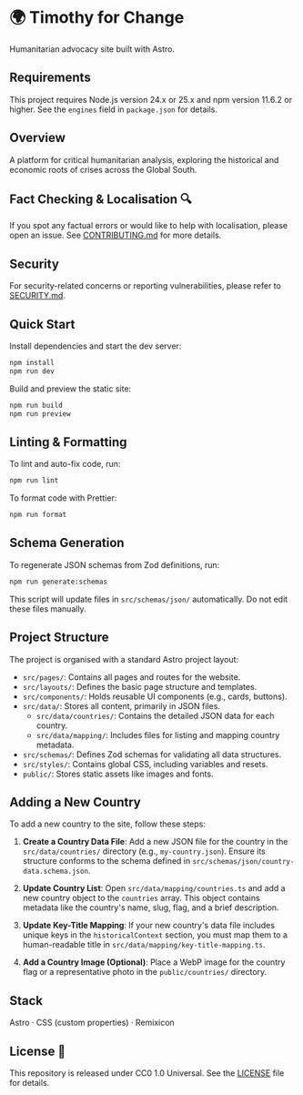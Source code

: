 # 🌍 Timothy for Change

Humanitarian advocacy site built with Astro.

## Requirements

This project requires Node.js version 24.x or 25.x and npm version 11.6.2 or higher. See the `engines` field in `package.json` for details.

## Overview

A platform for critical humanitarian analysis, exploring the historical and economic roots of crises across the Global South.

## Fact Checking & Localisation 🔍

If you spot any factual errors or would like to help with localisation, please open an issue. See [CONTRIBUTING.md](CONTRIBUTING.md) for more details.

## Security

For security-related concerns or reporting vulnerabilities, please refer to [SECURITY.md](SECURITY.md).

## Quick Start

Install dependencies and start the dev server:

```bash
npm install
npm run dev
```

Build and preview the static site:

```bash
npm run build
npm run preview
```

## Linting & Formatting

To lint and auto-fix code, run:

```bash
npm run lint
```

To format code with Prettier:

```bash
npm run format
```

## Schema Generation

To regenerate JSON schemas from Zod definitions, run:

```bash
npm run generate:schemas
```

This script will update files in `src/schemas/json/` automatically. Do not edit these files manually.

## Project Structure

The project is organised with a standard Astro project layout:

- `src/pages/`: Contains all pages and routes for the website.
- `src/layouts/`: Defines the basic page structure and templates.
- `src/components/`: Holds reusable UI components (e.g., cards, buttons).
- `src/data/`: Stores all content, primarily in JSON files.
  - `src/data/countries/`: Contains the detailed JSON data for each country.
  - `src/data/mapping/`: Includes files for listing and mapping country metadata.
- `src/schemas/`: Defines Zod schemas for validating all data structures.
- `src/styles/`: Contains global CSS, including variables and resets.
- `public/`: Stores static assets like images and fonts.

## Adding a New Country

To add a new country to the site, follow these steps:

1.  **Create a Country Data File**: Add a new JSON file for the country in the `src/data/countries/` directory (e.g., `my-country.json`). Ensure its structure conforms to the schema defined in `src/schemas/json/country-data.schema.json`.

2.  **Update Country List**: Open `src/data/mapping/countries.ts` and add a new country object to the `countries` array. This object contains metadata like the country's name, slug, flag, and a brief description.

3.  **Update Key-Title Mapping**: If your new country's data file includes unique keys in the `historicalContext` section, you must map them to a human-readable title in `src/data/mapping/key-title-mapping.ts`.

4.  **Add a Country Image (Optional)**: Place a WebP image for the country flag or a representative photo in the `public/countries/` directory.

## Stack

Astro · CSS (custom properties) · Remixicon

## License 📜

This repository is released under CC0 1.0 Universal. See the [LICENSE](LICENSE) file for details.
